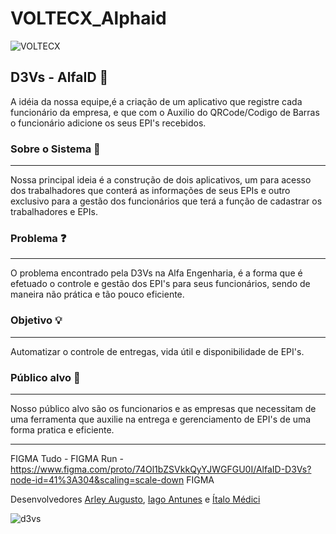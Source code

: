 # VOLTECX_Alphaid
![VOLTECX](![V](https://user-images.githubusercontent.com/68405831/115784114-10f65b00-a394-11eb-9199-1e9c0a988751.png))
## D3Vs - AlfaID :rocket:

A idéia da nossa equipe,é a criação de um aplicativo que registre cada funcionário da empresa, e que com o Auxilio do QRCode/Codigo de Barras o funcionário adicione os seus EPI's recebidos.

### Sobre o Sistema  :page_with_curl:
***
 Nossa principal ideia é a construção de dois aplicativos, um para acesso dos trabalhadores que conterá as informações de seus EPIs e outro exclusivo para a gestão   dos funcionários que terá a função de cadastrar os trabalhadores e EPIs.
 
### Problema ❓
***
  O problema encontrado pela D3Vs na Alfa Engenharia, é a forma que é efetuado o controle e gestão dos EPI's para seus funcionários, sendo de maneira não prática e     tão pouco eficiente.
  
### Objetivo 💡
***
   Automatizar o controle de entregas, vida útil e disponibilidade de EPI's.
   
### Público alvo :dart:
***
   Nosso público alvo são os funcionarios e as empresas que necessitam de uma ferramenta que auxilie na entrega e gerenciamento de EPI's de uma forma pratica e eficiente.



***

FIGMA Tudo -
FIGMA Run - https://www.figma.com/proto/74Ol1bZSVkkQyYJWGFGU0I/AlfaID-D3Vs?node-id=41%3A304&scaling=scale-down
FIGMA



Desenvolvedores
[Arley Augusto](https://github.com/arleynm),
[Iago Antunes](https://github.com/IagoAntunes) e
[Ítalo Médici](https://github.com/ItaloMedici)


![d3vs](https://i.imgur.com/nCUxjpM.png)
